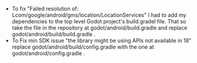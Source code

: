 * To fix "Failed resolution of: Lcom/google/android/gms/location/LocationServices" I had to add my dependencies to the top level Godot project's build.gradel file. That so take the file in the repository at godot/android/build.gradle and replace godot/android/build/build.gradle .
* To Fix min SDK issue "the library might be using APIs not available in 18" replace godot/android/build/config.gradle with the one at godot/android/config.gradle .
